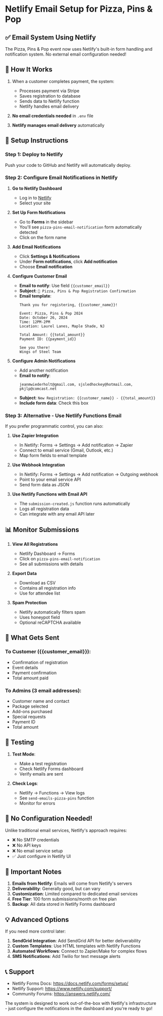 # Netlify Email Setup for Pizza, Pins & Pop

## ✅ Email System Using Netlify

The Pizza, Pins & Pop event now uses Netlify's built-in form handling and notification system. No external email configuration needed!

## 📧 How It Works

1. When a customer completes payment, the system:
   - Processes payment via Stripe
   - Saves registration to database
   - Sends data to Netlify function
   - Netlify handles email delivery

2. **No email credentials needed** in `.env` file
3. **Netlify manages email delivery** automatically

## 🚀 Setup Instructions

### Step 1: Deploy to Netlify

Push your code to GitHub and Netlify will automatically deploy.

### Step 2: Configure Email Notifications in Netlify

1. **Go to Netlify Dashboard**
   - Log in to [Netlify](https://app.netlify.com)
   - Select your site

2. **Set Up Form Notifications**
   - Go to **Forms** in the sidebar
   - You'll see `pizza-pins-email-notification` form automatically detected
   - Click on the form name

3. **Add Email Notifications**
   - Click **Settings & Notifications**
   - Under **Form notifications**, click **Add notification**
   - Choose **Email notification**

4. **Configure Customer Email**
   - **Email to notify**: Use field `{{customer_email}}`
   - **Subject**: `🎳 Pizza, Pins & Pop Registration Confirmation`
   - **Email template**:
     ```
     Thank you for registering, {{customer_name}}!

     Event: Pizza, Pins & Pop 2024
     Date: October 26, 2024
     Time: 12PM-2PM
     Location: Laurel Lanes, Maple Shade, NJ

     Total Amount: {{total_amount}}
     Payment ID: {{payment_id}}

     See you there!
     Wings of Steel Team
     ```

5. **Configure Admin Notifications**
   - Add another notification
   - **Email to notify**:
     ```
     jeanmwiederholt@gmail.com, sjsledhockey@hotmail.com, pkjlp@comcast.net
     ```
   - **Subject**: `New Registration: {{customer_name}} - {{total_amount}}`
   - **Include form data**: Check this box

### Step 3: Alternative - Use Netlify Functions Email

If you prefer programmatic control, you can also:

1. **Use Zapier Integration**
   - In Netlify: Forms → Settings → Add notification → Zapier
   - Connect to email service (Gmail, Outlook, etc.)
   - Map form fields to email template

2. **Use Webhook Integration**
   - In Netlify: Forms → Settings → Add notification → Outgoing webhook
   - Point to your email service API
   - Send form data as JSON

3. **Use Netlify Functions with Email API**
   - The `submission-created.js` function runs automatically
   - Logs all registration data
   - Can integrate with any email API later

## 📊 Monitor Submissions

1. **View All Registrations**
   - Netlify Dashboard → Forms
   - Click on `pizza-pins-email-notification`
   - See all submissions with details

2. **Export Data**
   - Download as CSV
   - Contains all registration info
   - Use for attendee list

3. **Spam Protection**
   - Netlify automatically filters spam
   - Uses honeypot field
   - Optional reCAPTCHA available

## 🎯 What Gets Sent

### To Customer ({{customer_email}}):
- Confirmation of registration
- Event details
- Payment confirmation
- Total amount paid

### To Admins (3 email addresses):
- Customer name and contact
- Package selected
- Add-ons purchased
- Special requests
- Payment ID
- Total amount

## 🔧 Testing

1. **Test Mode**:
   - Make a test registration
   - Check Netlify Forms dashboard
   - Verify emails are sent

2. **Check Logs**:
   - Netlify → Functions → View logs
   - See `send-emails-pizza-pins` function
   - Monitor for errors

## 📝 No Configuration Needed!

Unlike traditional email services, Netlify's approach requires:
- ❌ No SMTP credentials
- ❌ No API keys
- ❌ No email service setup
- ✅ Just configure in Netlify UI

## 🚨 Important Notes

1. **Emails from Netlify**: Emails will come from Netlify's servers
2. **Deliverability**: Generally good, but can vary
3. **Customization**: Limited compared to dedicated email services
4. **Free Tier**: 100 form submissions/month on free plan
5. **Backup**: All data stored in Netlify Forms dashboard

## 💡 Advanced Options

If you need more control later:

1. **SendGrid Integration**: Add SendGrid API for better deliverability
2. **Custom Templates**: Use HTML templates with Netlify Functions
3. **Automated Workflows**: Connect to Zapier/Make for complex flows
4. **SMS Notifications**: Add Twilio for text message alerts

## 📞 Support

- Netlify Forms Docs: https://docs.netlify.com/forms/setup/
- Netlify Support: https://www.netlify.com/support/
- Community Forums: https://answers.netlify.com/

The system is designed to work out-of-the-box with Netlify's infrastructure - just configure the notifications in the dashboard and you're ready to go!
